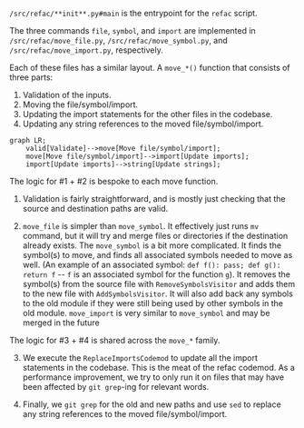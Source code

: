 `/src/refac/**init**.py#main` is the entrypoint for the `refac` script.

The three commands `file`, `symbol`, and `import` are implemented in `/src/refac/move_file.py`, `/src/refac/move_symbol.py`, and `/src/refac/move_import.py`, respectively.

Each of these files has a similar layout. A `move_*()` function that consists of three parts:

1. Validation of the inputs.
2. Moving the file/symbol/import.
3. Updating the import statements for the other files in the codebase.
4. Updating any string references to the moved file/symbol/import.

```mermaid
graph LR;
    valid[Validate]-->move[Move file/symbol/import];
    move[Move file/symbol/import]-->import[Update imports];
    import[Update imports]-->string[Update strings];
```

The logic for #1 + #2 is bespoke to each move function.

1. Validation is fairly straightforward, and is mostly just checking that the source and destination paths are valid.

2. `move_file` is simpler than `move_symbol`. It effectively just runs `mv` command, but it will try and merge files or directories if the destination already exists. The `move_symbol` is a bit more complicated. It finds the symbol(s) to move, and finds all associated symbols needed to move as well. (An example of an associated symbol: `def f(): pass; def g(): return f` -- `f` is an associated symbol for the function `g`). It removes the symbol(s) from the source file with `RemoveSymbolsVisitor` and adds them to the new file with `AddSymbolsVisitor`. It will also add back any symbols to the old module if they were still being used by other symbols in the old module. `move_import` is very similar to `move_symbol` and may be merged in the future

The logic for #3 + #4 is shared across the `move_*` family.

3. We execute the `ReplaceImportsCodemod` to update all the import statements in the codebase. This is the meat of the refac codemod. As a performance improvement, we try to only run it on files that may have been affected by `git grep`-ing for relevant words.

4. Finally, we `git grep` for the old and new paths and use `sed` to replace any string references to the moved file/symbol/import.
